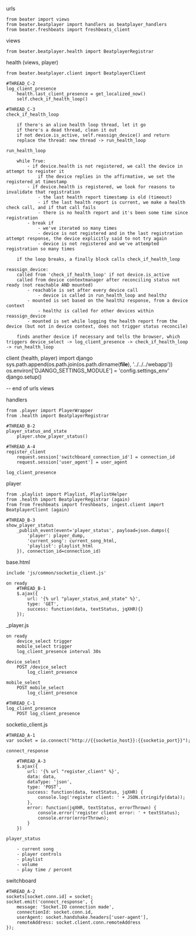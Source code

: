 urls 

    from beater import views
    from beater.beatplayer import handlers as beatplayer_handlers
    from beater.freshbeats import freshbeats_client

views 

    from beater.beatplayer.health import BeatplayerRegistrar

health (views, player)

    from beater.beatplayer.client import BeatplayerClient

    #THREAD_C-2
    log_client_presence
        health.last_client_presence = get_localized_now()
        self.check_if_health_loop()
    
    #THREAD_C-3
    check_if_health_loop

        if there's an alive health loop thread, let it go 
        if there's a dead thread, clean it out 
        if not device.is_active, self.reassign_device() and return 
        replace the thread: new thread -> run_health_loop
    
    run_health_loop

        while True:
            - if device.health is not registered, we call the device in attempt to register it 
                if the device replies in the affirmative, we set the registered_at timestamp 
            - if device.health is registered, we look for reasons to invalidate that registration 
                - the last health report timestamp is old (timeout)
                - if the last health report is current, we make a health check call, and if that call fails 
                - there is no health report and it's been some time since registration 
            - break if 
                - we've iterated so many times 
                - device is not registered and in the last registration attempt response, the device explicitly said to not try again
                - device is not registered and we've attempted registration so many times 
        
        if the loop breaks, a finally block calls check_if_health_loop

    reassign_device: 
        called from 'check_if_health_loop' if not device.is_active
        called from device contextmanager after reconciling status not ready (not reachable AND mounted)
            - reachable is set after every device call 
                - device is called in run_health_loop and healthz 
            - mounted is set based on the healthz response, from a device context 
                - healthz is called for other devices within reassign_device                    
            - mounted is set while logging the health report from the device (but not in device context, does not trigger status reconcile)
        
        finds another device if necessary and tells the browser, which triggers device_select -> log_client_presence -> check_if_health_loop -> run_health_loop


client (health, player)
    import django
    sys.path.append(os.path.join(os.path.dirname(__file__), '../../../webapp'))
    os.environ['DJANGO_SETTINGS_MODULE'] = 'config.settings_env'
    django.setup()

-- end of urls views 

handlers 

    from .player import PlayerWrapper 
    from .health import BeatplayerRegistrar

    #THREAD_B-2
    player_status_and_state
        player.show_player_status()

    #THREAD_A-4
    register_client
        request.session['switchboard_connection_id'] = connection_id
        request.session['user_agent'] = user_agent 
    
    log_client_presence

player 

    from .playlist import Playlist, PlaylistHelper
    from .health import BeatplayerRegistrar (again)
    from from freshbeats import freshbeats, ingest.client import BeatplayerClient (again)

    #THREAD_B-3
    show_player_status 
        _publish_event(event='player_status', payload=json.dumps({
            'player': player_dump, 
            'current_song': current_song_html, 
            'playlist': playlist_html
        }), connection_id=connection_id)

base.html 

    include 'js/common/socketio_client.js'

    on ready 
        #THREAD_B-1
        $.ajax({
            url: '{% url "player_status_and_state" %}',
            type: 'GET',
            success: function(data, textStatus, jqXHR){}
        });

_player.js 

    on ready 
        device_select trigger 
        mobile_select trigger 
        log_client_presence interval 30s
    
    device_select 
        POST /device_select 
            log_client_presence

    mobile_select 
        POST mobile_select 
            log_client_presence

    #THREAD_C-1
    log_client_presence 
        POST log_client_presence 

socketio_client.js 

    #THREAD_A-1
    var socket = io.connect("http://{{socketio_host}}:{{socketio_port}}");

    connect_response
        
        #THREAD_A-3
        $.ajax({
            url: '{% url "register_client" %}',
            data: data,
            dataType: 'json',
            type: 'POST',
            success: function(data, textStatus, jqXHR) {      
                console.log('register client: ' + JSON.stringify(data));
            }, 
            error: function(jqXHR, textStatus, errorThrown) {
                console.error('register client error: ' + textStatus);
                console.error(errorThrown);
            }
        })

    player_status 

        - current song 
        - player controls
        - playlist 
        - volume
        - play time / percent 
    
switchboard 

    #THREAD_A-2
    sockets[socket.conn.id] = socket;
    socket.emit('connect_response', { 
        message: 'Socket.IO connection made', 
        connectionId: socket.conn.id, 
        userAgent: socket.handshake.headers['user-agent'], 
        remoteAddress: socket.client.conn.remoteAddress 
    });